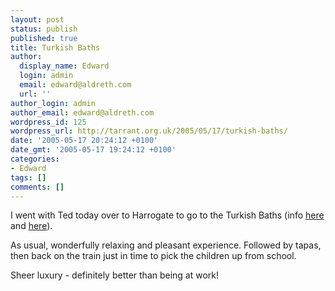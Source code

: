 ```yaml
---
layout: post
status: publish
published: true
title: Turkish Baths
author:
  display_name: Edward
  login: admin
  email: edward@aldreth.com
  url: ''
author_login: admin
author_email: edward@aldreth.com
wordpress_id: 125
wordpress_url: http://tarrant.org.uk/2005/05/17/turkish-baths/
date: '2005-05-17 20:24:12 +0100'
date_gmt: '2005-05-17 19:24:12 +0100'
categories:
- Edward
tags: []
comments: []
---
```

<p>I went with Ted today over to Harrogate to go to the Turkish Baths (info <a href="http://www.harrogate.gov.uk/harrogate-1100">here</a> and <a href="http://www.victorianturkishbath.org/_6DIRECTORY/AtoZEstab/England/HarrogRoyal/HarrogRoyalEng.htm">here</a>).</p>
<p>As usual, wonderfully relaxing and pleasant experience.  Followed by tapas, then back on the train just in time to pick the children up from school.</p>
<p>Sheer luxury - definitely better than being at work!</p>
